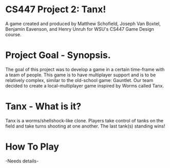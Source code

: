# CS447 Project 2: Tanx!
A game created and produced by Matthew Schofield, Joseph Van Boxtel, Benjamin Eavenson, and Henry Unruh for WSU's CS447 Game Design course.

# Project Goal - Synopsis.
The goal of this project was to develop a game in a certain time-frame with a team of people. This game is to have multiplayer support and is to be relatively complex, similar to the old-school game: Gauntlet. Our team decided to create a local-multiplayer game inspired by Worms called Tanx.

# Tanx - What is it?
Tanx is a worms/shellshock-like clone. Players take control of tanks on the field and take turns shooting at one another. The last tank(s) standing wins!

# How To Play
-Needs details-
